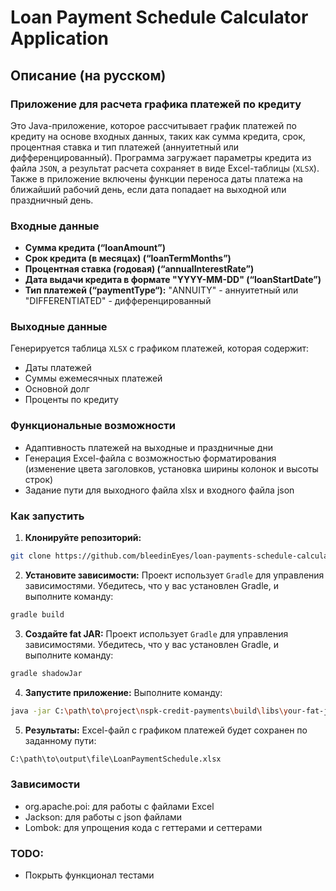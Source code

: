 # Loan Payment Schedule Calculator Application

## Описание (на русском)

### Приложение для расчета графика платежей по кредиту

Это Java-приложение, которое рассчитывает график платежей по кредиту на основе входных данных, таких как сумма кредита, срок, процентная ставка и тип платежей (аннуитетный или дифференцированный). Программа загружает параметры кредита из файла `JSON`, а результат расчета сохраняет в виде Excel-таблицы (`XLSX`). Также в приложение включены функции переноса даты платежа на ближайший рабочий день, если дата попадает на выходной или праздничный день.

### Входные данные
- **Сумма кредита (“loanAmount”)**
- **Срок кредита (в месяцах) (“loanTermMonths”)**
- **Процентная ставка (годовая) (“annualInterestRate”)**
- **Дата выдачи кредита в формате "YYYY-MM-DD" (“loanStartDate”)**
- **Тип платежей (“paymentType“):** "ANNUITY" - аннуитетный или "DIFFERENTIATED" - дифференцированный

### Выходные данные
Генерируется таблица `XLSX` с графиком платежей, которая содержит:
- Даты платежей
- Суммы ежемесячных платежей
- Основной долг
- Проценты по кредиту

### Функциональные возможности
- Адаптивность платежей на выходные и праздничные дни
- Генерация Excel-файла с возможностью форматирования (изменение цвета заголовков, установка ширины колонок и высоты строк)
- Задание пути для выходного файла xlsx и входного файла json

### Как запустить

1. **Клонируйте репозиторий:**
```bash
git clone https://github.com/bleedinEyes/loan-payments-schedule-calculator
```

2. **Установите зависимости:**
Проект использует `Gradle` для управления зависимостями. Убедитесь, что у вас установлен Gradle, и выполните команду:
```bash
gradle build
```

3. **Создайте fat JAR:**
Проект использует `Gradle` для управления зависимостями. Убедитесь, что у вас установлен Gradle, и выполните команду:
```bash
gradle shadowJar
```

4. **Запустите приложение:**
Выполните команду:
```bash
java -jar C:\path\to\project\nspk-credit-payments\build\libs\your-fat-jar-1.0.jar C:\path\to\json\loanDetails.json C:\path\to\output\file\LoanPaymentSchedule.xlsx
```

5. **Результаты:**
Excel-файл с графиком платежей будет сохранен по заданному пути:
```bash
C:\path\to\output\file\LoanPaymentSchedule.xlsx
```

### Зависимости
- org.apache.poi: для работы с файлами Excel
- Jackson: для работы с json файлами
- Lombok: для упрощения кода с геттерами и сеттерами

### TODO:
- Покрыть функционал тестами
